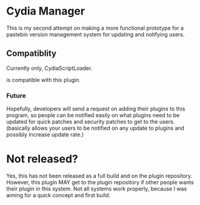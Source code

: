 # Cydia Manager
This is my second attempt on making a more functional
prototype for a pastebin version management system for updating and notifying
users.

## Compatiblity
Currently only, CydiaScriptLoader.

is compatible with this plugin.

### Future
Hopefully, developers will send a request on adding their plugins to
this program, so people can be notified easily on what plugins need to be updated
for quick patches and security patches to get to the users.
(basically allows your users to be notified on any update to plugins and possibly increase
update rate.)

# Not released?
Yes, this has not been released as a full build and on the plugin repository.
However, this plugin MAY get to the plugin repository if other people
wants their plugin in this system. Not all systems work properly, because I was
aiming for a quick concept and first build. 
